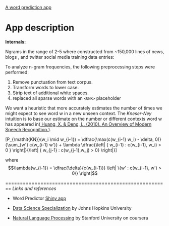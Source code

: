 
<script type="text/javascript" src="http://www.math.union.edu/locate/Cervone/transfer/mathjax/mathjax-in-github.user.js"></script>
[A word prediction app ](https://jacob-govshteyn.shinyapps.io/myApp)




App description
========================================================

__Internals:__

Ngrams in the range of 2-5 where constructed from ~150,000 lines of news, blogs , and twitter social media training data entries:

To analyze n-gram frequencies, the following preprocessing steps were performed:

1. Remove punctuation from text corpus.
3. Transform words to lower case.
3. Strip text of additional white spaces.
4. replaced all sparse words with an `<UNK>` placeholder


We want a heuristic that more accurately estimates the number of times we might expect to see word w in a new unseen context. The _Kneser-Ney_ intuition is to base our estimate on the number or different contexts word w has appeared in([ Huang, X. & Deng, L. (2010). An Overview of Modern Speech Recognition.](http://research.microsoft.com/pubs/118769/Book-Chap-HuangDeng2010.pdf)).

\[P_{\mathit{KN}}(w_i \mid w_{i-1}) = \dfrac{\max(c(w_{i-1} w_i) - \delta, 0)}{\sum_{w'} c(w_{i-1} w')} + \lambda \dfrac{\left| \{ w_{i-1} : c(w_{i-1}, w_i) > 0 \} \right|}{\left| \{ w_{j-1} : c(w_{j-1},w_j) > 0\} \right|}\]


where $$\lambda(w_{i-1}) = \dfrac{\delta}{c(w_{i-1})} \left| \{w' : c(w_{i-1}, w') > 0\} \right|$$

========================================================
_Links and references_
 
- Word Predictor [Shiny app](https://jacob-govshteyn.shinyapps.io/NextWordKnModel)  
 
- [Data Science Specialization](https://www.coursera.org/specialization/jhudatascience/1) by Johns Hopkins University
- [Natural Language Processing](https://www.coursera.org/course/nlp) by Stanford University on coursera
